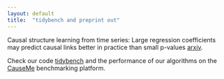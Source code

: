 ```yaml
---
layout: default
title:  "tidybench and preprint out"
---
```


Causal structure learning from time series: Large regression coefficients may predict causal links better in practice than small p-values [arxiv](https://arxiv.org/abs/2002.09573). 

Check our code [tidybench](https://github.com/sweichwald/tidybench/) and 
the performance of our algorithms on the [CauseMe](https://causeme.uv.es/rank/) 
benchmarking platform.





